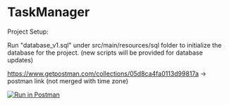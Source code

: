 # TaskManager

Project Setup:

Run "database_v1.sql" under src/main/resources/sql folder to initialize the database for the project. (new scripts will be provided for database updates) 
  
https://www.getpostman.com/collections/05d8ca4fa0113d99817a -> postman link (not merged with time zone)

[![Run in Postman](https://run.pstmn.io/button.svg)](https://app.getpostman.com/run-collection/05d8ca4fa0113d99817a)